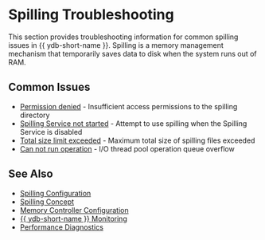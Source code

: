 # Spilling Troubleshooting

This section provides troubleshooting information for common spilling issues in {{ ydb-short-name }}. Spilling is a memory management mechanism that temporarily saves data to disk when the system runs out of RAM.

## Common Issues

- [Permission denied](permission-denied.md) - Insufficient access permissions to the spilling directory
- [Spilling Service not started](service-not-started.md) - Attempt to use spilling when the Spilling Service is disabled
- [Total size limit exceeded](total-size-limit-exceeded.md) - Maximum total size of spilling files exceeded
- [Can not run operation](can-not-run-operation.md) - I/O thread pool operation queue overflow

## See Also

- [Spilling Configuration](../../reference/configuration/table_service_config.md)
- [Spilling Concept](../../concepts/spilling.md)
- [Memory Controller Configuration](../../reference/configuration/memory_controller_config.md)
- [{{ ydb-short-name }} Monitoring](../../devops/observability/monitoring.md)
- [Performance Diagnostics](../performance/index.md)

